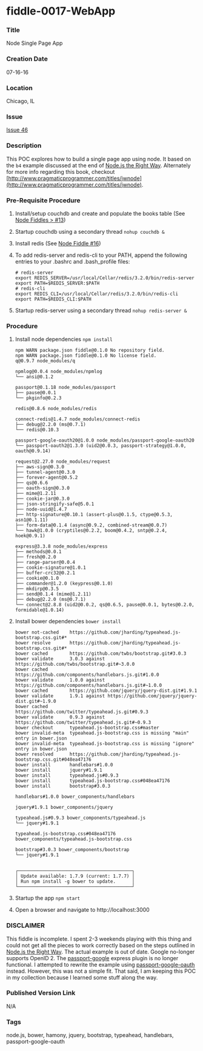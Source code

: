 fiddle-0017-WebApp
======

### Title

Node Single Page App


### Creation Date

07-16-16


### Location

Chicago, IL


### Issue

[Issue 46](https://github.com/bradyhouse/house/issues/46)


### Description

This POC explores how to build a single page app using node. It based on the `b4` example
discussed at the end of [Node.js the Right Way](https://pragprog.com/book/jwnode/node-js-the-right-way).  Alternately for more info regarding this book,
checkout [http://www.pragmaticprogrammer.com/titles/jwnode](http://www.pragmaticprogrammer.com/titles/jwnode).

### Pre-Requisite Procedure

1.  Install/setup couchdb and create and populate the books table (See [Node Fiddles > #13](../fiddle-0013-CouchDB))
2.  Startup couchdb using a secondary thread `nohup couchdb &`
3.  Install redis (See [Node Fiddle #16](../fiddle-0016-Redis))
4.  To add redis-server and redis-cli to your PATH, append the following entries to your .bashrc and .bash_profile files:

        # redis-server
        export REDIS_SERVER=/usr/local/Cellar/redis/3.2.0/bin/redis-server
        export PATH=$REDIS_SERVER:$PATH
        # redis-cli
        export REDIS_CLI=/usr/local/Cellar/redis/3.2.0/bin/redis-cli
        export PATH=$REDIS_CLI:$PATH

5.  Startup redis-server using a secondary thread `nohup redis-server &`

### Procedure

1.  Install node dependencies `npm install`

        npm WARN package.json fiddle@0.1.0 No repository field.
        npm WARN package.json fiddle@0.1.0 No license field.
        q@0.9.7 node_modules/q

        npmlog@0.0.4 node_modules/npmlog
        └── ansi@0.1.2

        passport@0.1.18 node_modules/passport
        ├── pause@0.0.1
        └── pkginfo@0.2.3

        redis@0.8.6 node_modules/redis

        connect-redis@1.4.7 node_modules/connect-redis
        ├── debug@2.2.0 (ms@0.7.1)
        └── redis@0.10.3

        passport-google-oauth20@1.0.0 node_modules/passport-google-oauth20
        └── passport-oauth2@1.3.0 (uid2@0.0.3, passport-strategy@1.0.0, oauth@0.9.14)

        request@2.27.0 node_modules/request
        ├── aws-sign@0.3.0
        ├── tunnel-agent@0.3.0
        ├── forever-agent@0.5.2
        ├── qs@0.6.6
        ├── oauth-sign@0.3.0
        ├── mime@1.2.11
        ├── cookie-jar@0.3.0
        ├── json-stringify-safe@5.0.1
        ├── node-uuid@1.4.7
        ├── http-signature@0.10.1 (assert-plus@0.1.5, ctype@0.5.3, asn1@0.1.11)
        ├── form-data@0.1.4 (async@0.9.2, combined-stream@0.0.7)
        └── hawk@1.0.0 (cryptiles@0.2.2, boom@0.4.2, sntp@0.2.4, hoek@0.9.1)

        express@3.3.8 node_modules/express
        ├── methods@0.0.1
        ├── fresh@0.2.0
        ├── range-parser@0.0.4
        ├── cookie-signature@1.0.1
        ├── buffer-crc32@0.2.1
        ├── cookie@0.1.0
        ├── commander@1.2.0 (keypress@0.1.0)
        ├── mkdirp@0.3.5
        ├── send@0.1.4 (mime@1.2.11)
        ├── debug@2.2.0 (ms@0.7.1)
        └── connect@2.8.8 (uid2@0.0.2, qs@0.6.5, pause@0.0.1, bytes@0.2.0, formidable@1.0.14)

2.  Install bower dependencies `bower install`

        bower not-cached    https://github.com/jharding/typeahead.js-bootstrap.css.git#*
        bower resolve       https://github.com/jharding/typeahead.js-bootstrap.css.git#*
        bower cached        https://github.com/twbs/bootstrap.git#3.0.3
        bower validate      3.0.3 against https://github.com/twbs/bootstrap.git#~3.0.0
        bower cached        https://github.com/components/handlebars.js.git#1.0.0
        bower validate      1.0.0 against https://github.com/components/handlebars.js.git#~1.0.0
        bower cached        https://github.com/jquery/jquery-dist.git#1.9.1
        bower validate      1.9.1 against https://github.com/jquery/jquery-dist.git#~1.9.0
        bower cached        https://github.com/twitter/typeahead.js.git#0.9.3
        bower validate      0.9.3 against https://github.com/twitter/typeahead.js.git#~0.9.3
        bower checkout      typeahead.js-bootstrap.css#master
        bower invalid-meta  typeahead.js-bootstrap.css is missing "main" entry in bower.json
        bower invalid-meta  typeahead.js-bootstrap.css is missing "ignore" entry in bower.json
        bower resolved      https://github.com/jharding/typeahead.js-bootstrap.css.git#048ea47176
        bower install       handlebars#1.0.0
        bower install       jquery#1.9.1
        bower install       typeahead.js#0.9.3
        bower install       typeahead.js-bootstrap.css#048ea47176
        bower install       bootstrap#3.0.3

        handlebars#1.0.0 bower_components/handlebars

        jquery#1.9.1 bower_components/jquery

        typeahead.js#0.9.3 bower_components/typeahead.js
        └── jquery#1.9.1

        typeahead.js-bootstrap.css#048ea47176 bower_components/typeahead.js-bootstrap.css

        bootstrap#3.0.3 bower_components/bootstrap
        └── jquery#1.9.1


        ┌──────────────────────────────────────────┐
        │ Update available: 1.7.9 (current: 1.7.7) │
        │ Run npm install -g bower to update.      │
        └──────────────────────────────────────────┘

3.  Startup the app `npm start`
4.  Open a browser and navigate to http://localhost:3000


### DISCLAIMER

This fiddle is incomplete. I spent 2-3 weekends playing with this thing and could not get all the pieces to work
correctly based on the steps outlined in [Node.js the Right Way](https://pragprog.com/book/jwnode/node-js-the-right-way).
The actual example is out of date. Google no-longer supports OpenID 2. The [passport-google](https://www.npmjs.com/package/passport-google) express plugin
is no longer functional. I attempted to rewrite the example using [passport-google-oauth](https://www.npmjs.com/package/passport-google-oauth) instead.  However, this
was not a simple fit. That said, I am keeping this POC in my collection because I learned some stuff along the
way.

### Published Version Link

N/A


### Tags

node.js, bower, hamony, jquery, bootstrap, typeahead, handlebars, passport-google-oauth
